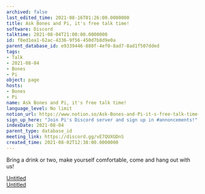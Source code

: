 ```yaml
---
archived: false
last_edited_time: 2021-08-16T01:26:00.0000000
title: Ask Bones and Pi, it's free talk time!
software: Discord
talktime: 2021-08-04T21:00:00.0000000
id: f8ed1ea1-62ac-4336-9f56-450d7b8d9e0a
parent_database_id: e9339446-880f-4ef0-8ad7-8ad1f507dded
tags:
- Talk
- 2021-08-04
- Bones
- Pi
object: page
hosts:
- Bones
- Pi
name: Ask Bones and Pi, it's free talk time!
language_level: No limit
notion_url: https://www.notion.so/Ask-Bones-and-Pi-it-s-free-talk-time-f8ed1ea162ac43369f56450d7b8d9e0a
sign_up_here: "Join Pi's Discord server and sign up in #annoncements!"
indexDate: 2021-08-04
parent_type: database_id
meeting_link: https://discord.gg/vE7QUXGDnS
created_time: 2021-08-02T12:38:00.0000000
---
```


Bring a drink or two, make yourself comfortable, come and hang out with us!

[Untitled](https://www.notion.so/12c4a9e645d54aefa860b5f927a0b220)   
[Untitled](https://www.notion.so/482e61b02b9c4456b2b4fe86bb7544c6)   








